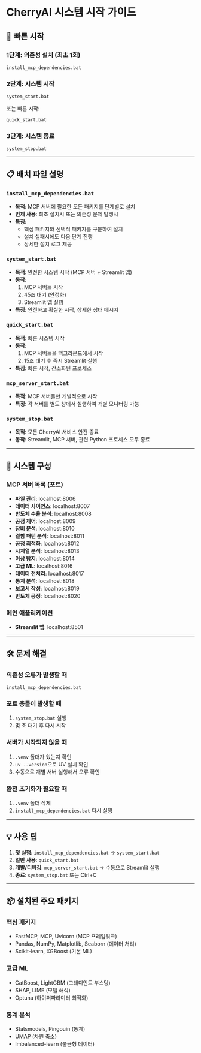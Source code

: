 # CherryAI 시스템 시작 가이드

## 🚀 빠른 시작

### 1단계: 의존성 설치 (최초 1회)
```batch
install_mcp_dependencies.bat
```

### 2단계: 시스템 시작
```batch
system_start.bat
```
또는 빠른 시작:
```batch
quick_start.bat
```

### 3단계: 시스템 종료
```batch
system_stop.bat
```

---

## 📋 배치 파일 설명

### `install_mcp_dependencies.bat`
- **목적**: MCP 서버에 필요한 모든 패키지를 단계별로 설치
- **언제 사용**: 최초 설치시 또는 의존성 문제 발생시
- **특징**: 
  - 핵심 패키지와 선택적 패키지를 구분하여 설치
  - 설치 실패시에도 다음 단계 진행
  - 상세한 설치 로그 제공

### `system_start.bat`
- **목적**: 완전한 시스템 시작 (MCP 서버 + Streamlit 앱)
- **동작**: 
  1. MCP 서버들 시작
  2. 45초 대기 (안정화)
  3. Streamlit 앱 실행
- **특징**: 안전하고 확실한 시작, 상세한 상태 메시지

### `quick_start.bat`
- **목적**: 빠른 시스템 시작
- **동작**:
  1. MCP 서버들을 백그라운드에서 시작
  2. 15초 대기 후 즉시 Streamlit 실행
- **특징**: 빠른 시작, 간소화된 프로세스

### `mcp_server_start.bat`
- **목적**: MCP 서버들만 개별적으로 시작
- **특징**: 각 서버를 별도 창에서 실행하여 개별 모니터링 가능

### `system_stop.bat`
- **목적**: 모든 CherryAI 서비스 안전 종료
- **동작**: Streamlit, MCP 서버, 관련 Python 프로세스 모두 종료

---

## 🔧 시스템 구성

### MCP 서버 목록 (포트)
- **파일 관리**: localhost:8006
- **데이터 사이언스**: localhost:8007  
- **반도체 수율 분석**: localhost:8008
- **공정 제어**: localhost:8009
- **장비 분석**: localhost:8010
- **결함 패턴 분석**: localhost:8011
- **공정 최적화**: localhost:8012
- **시계열 분석**: localhost:8013
- **이상 탐지**: localhost:8014
- **고급 ML**: localhost:8016
- **데이터 전처리**: localhost:8017
- **통계 분석**: localhost:8018
- **보고서 작성**: localhost:8019
- **반도체 공정**: localhost:8020

### 메인 애플리케이션
- **Streamlit 앱**: localhost:8501

---

## 🛠️ 문제 해결

### 의존성 오류가 발생할 때
```batch
install_mcp_dependencies.bat
```

### 포트 충돌이 발생할 때
1. `system_stop.bat` 실행
2. 몇 초 대기 후 다시 시작

### 서버가 시작되지 않을 때
1. `.venv` 폴더가 있는지 확인
2. `uv --version`으로 UV 설치 확인
3. 수동으로 개별 서버 실행해서 오류 확인

### 완전 초기화가 필요할 때
1. `.venv` 폴더 삭제
2. `install_mcp_dependencies.bat` 다시 실행

---

## 💡 사용 팁

1. **첫 실행**: `install_mcp_dependencies.bat` → `system_start.bat`
2. **일반 사용**: `quick_start.bat`
3. **개발/디버깅**: `mcp_server_start.bat` → 수동으로 Streamlit 실행
4. **종료**: `system_stop.bat` 또는 Ctrl+C

---

## 📦 설치된 주요 패키지

### 핵심 패키지
- FastMCP, MCP, Uvicorn (MCP 프레임워크)
- Pandas, NumPy, Matplotlib, Seaborn (데이터 처리)
- Scikit-learn, XGBoost (기본 ML)

### 고급 ML
- CatBoost, LightGBM (그래디언트 부스팅)
- SHAP, LIME (모델 해석)
- Optuna (하이퍼파라미터 최적화)

### 통계 분석
- Statsmodels, Pingouin (통계)
- UMAP (차원 축소)
- Imbalanced-learn (불균형 데이터) 